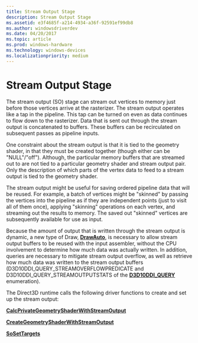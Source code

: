```yaml
---
title: Stream Output Stage
description: Stream Output Stage
ms.assetid: e3f4685f-a214-4934-a36f-92591ef99db8
ms.author: windowsdriverdev
ms.date: 04/20/2017
ms.topic: article
ms.prod: windows-hardware
ms.technology: windows-devices
ms.localizationpriority: medium
---
```


# Stream Output Stage


The stream output (SO) stage can stream out vertices to memory just before those vertices arrive at the rasterizer. The stream output operates like a tap in the pipeline. This tap can be turned on even as data continues to flow down to the rasterizer. Data that is sent out through the stream output is concatenated to buffers. These buffers can be recirculated on subsequent passes as pipeline inputs.

One constraint about the stream output is that it is tied to the geometry shader, in that they must be created together (though either can be "NULL"/"off"). Although, the particular memory buffers that are streamed out to are not tied to a particular geometry shader and stream output pair. Only the description of which parts of the vertex data to feed to a stream output is tied to the geometry shader.

The stream output might be useful for saving ordered pipeline data that will be reused. For example, a batch of vertices might be "skinned" by passing the vertices into the pipeline as if they are independent points (just to visit all of them once), applying "skinning" operations on each vertex, and streaming out the results to memory. The saved out "skinned" vertices are subsequently available for use as input.

Because the amount of output that is written through the stream output is dynamic, a new type of Draw, [**DrawAuto**](https://msdn.microsoft.com/library/windows/hardware/ff556123), is necessary to allow stream output buffers to be reused with the input assembler, without the CPU involvement to determine how much data was actually written. In addition, queries are necessary to mitigate stream output overflow, as well as retrieve how much data was written to the stream output buffers (D3D10DDI\_QUERY\_STREAMOVERFLOWPREDICATE and D3D10DDI\_QUERY\_STREAMOUTPUTSTATS of the [**D3D10DDI\_QUERY**](https://msdn.microsoft.com/library/windows/hardware/ff541850) enumeration).

The Direct3D runtime calls the following driver functions to create and set up the stream output:

[**CalcPrivateGeometryShaderWithStreamOutput**](https://msdn.microsoft.com/library/windows/hardware/ff538291)

[**CreateGeometryShaderWithStreamOutput**](https://msdn.microsoft.com/library/windows/hardware/ff540650)

[**SoSetTargets**](https://msdn.microsoft.com/library/windows/hardware/ff569714)

 

 





